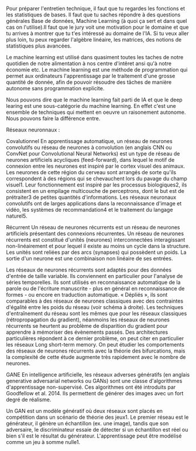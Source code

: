 Pour préparer l'entretien technique, il faut que tu regardes les fonctions et les statistiques de bases. Il faut que tu saches répondre à des questions générales Base de données, Machine Learning (à quoi ça sert et dans quel cas on l'utilise).Il faut que le jury voit une motivation pour le domaine et que tu arrives à montrer que tu t'es intéressé au domaine de l'IA. Si tu veux aller plus loin, tu peux regarder l'algèbre linéaire, les matrices, des notions de statistiques plus avancées.


Le machine learning est utilisé dans quasiment toutes les taches de notre quotidien de notre alimentation à nos centre d'intêret ansi qu'à notre économie etc. Le machine learning est une méthode de programmation qui permet aux ordinateurs l'apprentissage par le traitement d'une grosse quantité de donnée, afin de pouvoir résoudre des tâches de manière autonome sans programmation explicite.

Nous pouvons dire que le machine learning fait parti de IA et que le deep learing est une sous-catégorie du machine learning. En effet c'est une ensemble de techniques qui mettent en oeuvre un raisonement autonome. Nous pouvons faire la différence entre.


Réseaux neuronnaux :

Covalutionnel 
En apprentissage automatique, un réseau de neurones convolutifs ou réseau de neurones à convolution (en anglais CNN ou ConvNet pour Convolutional Neural Networks) est un type de réseau de neurones artificiels acycliques (feed-forward), dans lequel le motif de connexion entre les neurones est inspiré par le cortex visuel des animaux. Les neurones de cette région du cerveau sont arrangés de sorte qu'ils correspondent à des régions qui se chevauchent lors du pavage du champ visuel1. Leur fonctionnement est inspiré par les processus biologiques2, ils consistent en un empilage multicouche de perceptrons, dont le but est de prétraiter3 de petites quantités d'informations. Les réseaux neuronaux convolutifs ont de larges applications dans la reconnaissance d'image et vidéo, les systèmes de recommandation4 et le traitement du langage naturel5.

Récurrent 
Un réseau de neurones récurrents est un réseau de neurones artificiels présentant des connexions récurrentes. Un réseau de neurones récurrents est constitué d'unités (neurones) interconnectées interagissant non-linéairement et pour lequel il existe au moins un cycle dans la structure. Les unités sont reliées par des arcs (synapses) qui possèdent un poids. La sortie d'un neurone est une combinaison non linéaire de ses entrées.

Les réseaux de neurones récurrents sont adaptés pour des données d'entrée de taille variable. Ils conviennent en particulier pour l'analyse de séries temporelles. Ils sont utilisés en reconnaissance automatique de la parole ou de l'écriture manuscrite - plus en général en reconnaissance de formes - ou encore en traduction automatique. « Dépliés », ils sont comparables à des réseaux de neurones classiques avec des contraintes d'égalité entre les poids du réseau (voir schéma à droite). Les techniques d'entraînement du réseau sont les mêmes que pour les réseaux classiques (rétropropagation du gradient), néanmoins les réseaux de neurones récurrents se heurtent au problème de disparition du gradient pour apprendre à mémoriser des évènements passés. Des architectures particulières répondent à ce dernier problème, on peut citer en particulier les réseaux Long short-term memory. On peut étudier les comportements des réseaux de neurones récurrents avec la théorie des bifurcations, mais la complexité de cette étude augmente très rapidement avec le nombre de neurones.

GANE
En intelligence artificielle, les réseaux adverses génératifs (en anglais generative adversarial networks ou GANs) sont une classe d'algorithmes d'apprentissage non-supervisé. Ces algorithmes ont été introduits par Goodfellow et al. 2014. Ils permettent de générer des images avec un fort degré de réalisme.

Un GAN est un modèle génératif où deux réseaux sont placés en compétition dans un scénario de théorie des jeux1. Le premier réseau est le générateur, il génère un échantillon (ex. une image), tandis que son adversaire, le discriminateur essaie de détecter si un échantillon est réel ou bien s'il est le résultat du générateur. L'apprentissage peut être modélisé comme un jeu à somme nulle1.